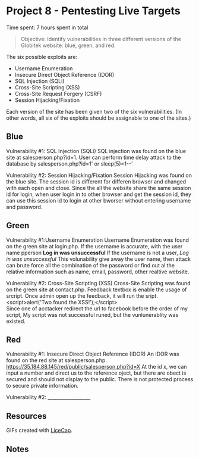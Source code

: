 # Project 8 - Pentesting Live Targets

Time spent: 7 hours spent in total

> Objective: Identify vulnerabilities in three different versions of the Globitek website: blue, green, and red.

The six possible exploits are:
* Username Enumeration
* Insecure Direct Object Reference (IDOR)
* SQL Injection (SQLi)
* Cross-Site Scripting (XSS)
* Cross-Site Request Forgery (CSRF)
* Session Hijacking/Fixation

Each version of the site has been given two of the six vulnerabilities. (In other words, all six of the exploits should be assignable to one of the sites.)

## Blue

Vulnerability #1: SQL Injection (SQLi)
    SQL injection was found on the blue site at salesperson.php?id=1. User can perform time delay attack to the database
    by 
    salesperson.php?id=1' or sleep(5)=1--'
    
    
Vulnerability #2: Session Hijacking/Fixation
    Session Hijacking was found on the blue site. The session id is different for differen browser and changed with each open and close. Since the all the website share the same session id for login, when user login in to other browser and get the session id, they can use this session id to login at other bworser without entering username and password.

## Green

Vulnerability #1:Username Enumeration
    Username Enumeration was found on the green site at login.php.
    If the username is accurate, with the user name pperson
        **Log in was unsuccessful**
    If the username is not a user,
        *Log in was unsuccessful*
    This volunability give away the user name, then attack can brute force all the combination of the password or find out al the relative information such as name, email, password, other realtive website.
        

Vulnerability #2: Cross-Site Scripting (XSS)
    Cross-Site Scripting was found on the green site at contact.php. Feedback textbox is enable the usage of srcript. Once admin open up the feedback, it will run the sript.<br />
    \<script\>alert('Two found the XSS!');\</script\> <br />
    Since one of acctacker redirect the url to facebook before the order of my script, My script was not successful runed, but the vunlunerablity was existed.
    

## Red

Vulnerability #1: Insecure Direct Object Reference (IDOR)
    An IDOR was found on the red site at salesperson.php.
      https://35.184.88.145/red/public/salesperson.php?id=X
    At the id x, we can input a number and direct us to the reference oject, but there are obect is secured and should not display to the public. There is not protected process to secure private information.

Vulnerability #2: __________________

## Resources
GIFs created with [LiceCap](http://www.cockos.com/licecap/).

## Notes



